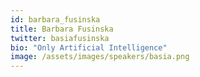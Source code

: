 ```yaml
---
id: barbara_fusinska
title: Barbara Fusinska
twitter: basiafusinska
bio: "Only Artificial Intelligence"
image: /assets/images/speakers/basia.png
---
```

